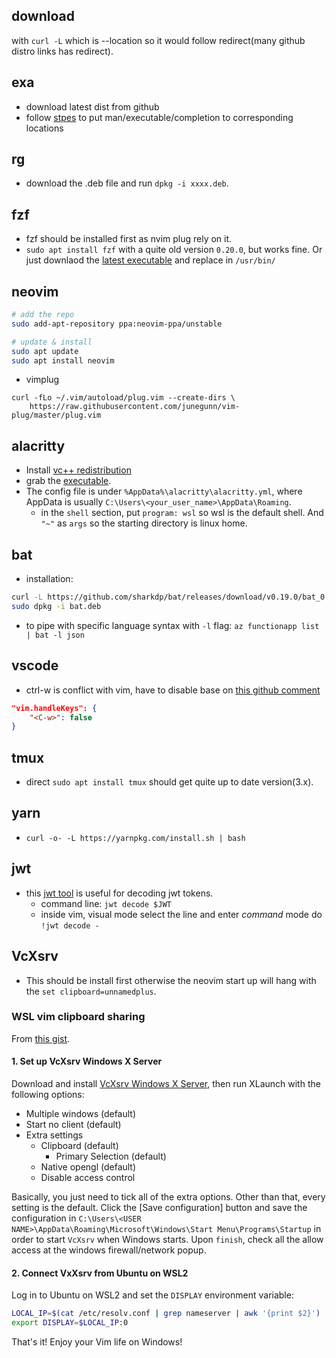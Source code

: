 ## download
with `curl -L` which is --location so it would follow redirect(many github distro links has redirect).

## exa
* download latest dist from github
* follow [stpes](https://the.exa.website/install/linux) to put man/executable/completion to corresponding locations

## rg
* download the .deb file and run `dpkg -i xxxx.deb`.

## fzf
* fzf should be installed first as nvim plug rely on it.
* `sudo apt install fzf` with a quite old version `0.20.0`, but works fine. Or just downlaod the [latest executable](https://github.com/junegunn/fzf/releases?page=1) and replace in `/usr/bin/`


## neovim
```bash
# add the repo
sudo add-apt-repository ppa:neovim-ppa/unstable

# update & install
sudo apt update
sudo apt install neovim
```
* vimplug
```
curl -fLo ~/.vim/autoload/plug.vim --create-dirs \
    https://raw.githubusercontent.com/junegunn/vim-plug/master/plug.vim
```

## alacritty
* Install [vc++ redistribution](https://docs.microsoft.com/en-us/cpp/windows/latest-supported-vc-redist?view=msvc-170)
* grab the [executable](https://github.com/alacritty/alacritty/releases).
* The config file is under `%AppData%\alacritty\alacritty.yml`, where AppData is usually `C:\Users\<your_user_name>\AppData\Roaming`.
    * in the `shell` section, put `program: wsl` so wsl is the default shell. And `"~"` as `args` so the starting directory is linux home.

## bat
* installation:
```bash
curl -L https://github.com/sharkdp/bat/releases/download/v0.19.0/bat_0.19.0_amd64.deb --output bat.deb
sudo dpkg -i bat.deb

```
* to pipe with specific language syntax with `-l` flag: `az functionapp list | bat -l json`


## vscode
* ctrl-w is conflict with vim, have to disable base on [this github comment](https://github.com/VSCodeVim/Vim/issues/2056#issuecomment-334899171)
```json
"vim.handleKeys": {
    "<C-w>": false
}
```

## tmux
* direct `sudo apt install tmux` should get quite up to date version(3.x).

## yarn
* `curl -o- -L https://yarnpkg.com/install.sh | bash`

## jwt
* this [jwt tool](https://github.com/mike-engel/jwt-cli) is useful for decoding jwt tokens.
  * command line: `jwt decode $JWT`
  * inside vim, visual mode select the line and enter *command* mode do `!jwt decode -`

## VcXsrv
* This should be install first otherwise the neovim start up will hang with the `set clipboard=unnamedplus`.
### WSL vim clipboard sharing
From [this gist](https://gist.github.com/necojackarc/02c3c81e1525bb5dc3561f378e921541).
#### 1. Set up VcXsrv Windows X Server

Download and install [VcXsrv Windows X Server](https://sourceforge.net/projects/vcxsrv/),
then run XLaunch with the following options:

* Multiple windows (default)
* Start no client (default)
* Extra settings
  * Clipboard (default)
    * Primary Selection (default)
  * Native opengl (default)
  * Disable access control

Basically, you just need to tick all of the extra options. Other than that, every setting is the default.
Click the [Save configuration] button and save the configuration in `C:\Users\<USER NAME>\AppData\Roaming\Microsoft\Windows\Start Menu\Programs\Startup` in order to start `VcXsrv` when Windows starts.
Upon `finish`, check all the allow access at the windows firewall/network popup.

#### 2. Connect VxXsrv from Ubuntu on WSL2
Log in to Ubuntu on WSL2 and set the `DISPLAY` environment variable:

```bash
LOCAL_IP=$(cat /etc/resolv.conf | grep nameserver | awk '{print $2}')
export DISPLAY=$LOCAL_IP:0
```

That's it! Enjoy your Vim life on Windows!

